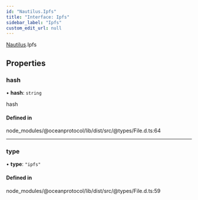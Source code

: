 ```yaml
---
id: "Nautilus.Ipfs"
title: "Interface: Ipfs"
sidebar_label: "Ipfs"
custom_edit_url: null
---
```


[Nautilus](../modules/Nautilus.md).Ipfs

## Properties

### hash

• **hash**: `string`

hash

#### Defined in

node_modules/@oceanprotocol/lib/dist/src/@types/File.d.ts:64

___

### type

• **type**: ``"ipfs"``

#### Defined in

node_modules/@oceanprotocol/lib/dist/src/@types/File.d.ts:59
